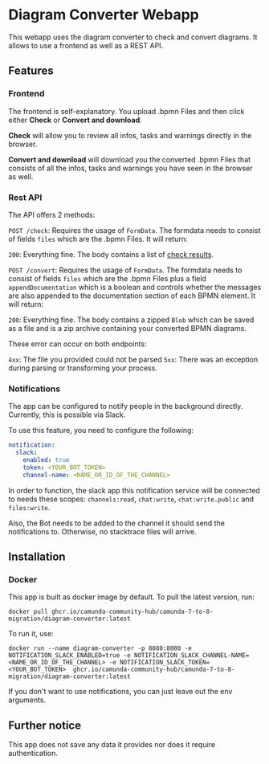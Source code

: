# Diagram Converter Webapp

This webapp uses the diagram converter to check and convert diagrams. It allows to use a frontend as well as a REST API.

## Features

### Frontend

The frontend is self-explanatory. You upload .bpmn Files and then click either **Check** or **Convert and download**.

**Check** will allow you to review all infos, tasks and warnings directly in the browser.

**Convert and download** will download you the converted .bpmn Files that consists of all the infos, tasks and warnings you have seen in the browser as well.

### Rest API

The API offers 2 methods:

`POST /check`: Requires the usage of `FormData`. The formdata needs to consist of fields `files` which are the .bpmn Files. It will return:

`200`: Everything fine. The body contains a list of [check results](./../core/src/main/java/org/camunda/community/converter/BpmnDiagramCheckResult.java).

`POST /convert`: Requires the usage of `FormData`. The formdata needs to consist of fields `files` which are the .bpmn Files plus a field `appendDocumentation` which is a boolean and controls whether the messages are also appended to the documentation section of each BPMN element. It will return:

`200`: Everything fine. The body contains a zipped `Blob` which can be saved as a file and is a zip archive containing your converted BPMN diagrams.

These error can occur on both endpoints:

`4xx`: The file you provided could not be parsed
`5xx`: There was an exception during parsing or transforming your process.

### Notifications

The app can be configured to notify people in the background directly. Currently, this is possible via Slack.

To use this feature, you need to configure the following:

```yaml
notification:
  slack:
    enabled: true
    token: <YOUR_BOT_TOKEN>
    channel-name: <NAME_OR_ID_OF_THE_CHANNEL>
```

In order to function, the slack app this notification service will be connected to needs these scopes: `channels:read`, `chat:write`, `chat:write.public` and `files:write`.

Also, the Bot needs to be added to the channel it should send the notifications to. Otherwise, no stacktrace files will arrive.

## Installation

### Docker

This app is built as docker image by default. To pull the latest version, run:

```shell
docker pull ghcr.io/camunda-community-hub/camunda-7-to-8-migration/diagram-converter:latest
```

To run it, use:

```shell
docker run --name diagram-converter -p 8080:8080 -e NOTIFICATION_SLACK_ENABLED=true -e NOTIFICATION_SLACK_CHANNEL-NAME=<NAME_OR_ID_OF_THE_CHANNEL> -e NOTIFICATION_SLACK_TOKEN=<YOUR_BOT_TOKEN>  ghcr.io/camunda-community-hub/camunda-7-to-8-migration/diagram-converter:latest
```

If you don't want to use notifications, you can just leave out the env arguments.

## Further notice

This app does not save any data it provides nor does it require authentication.